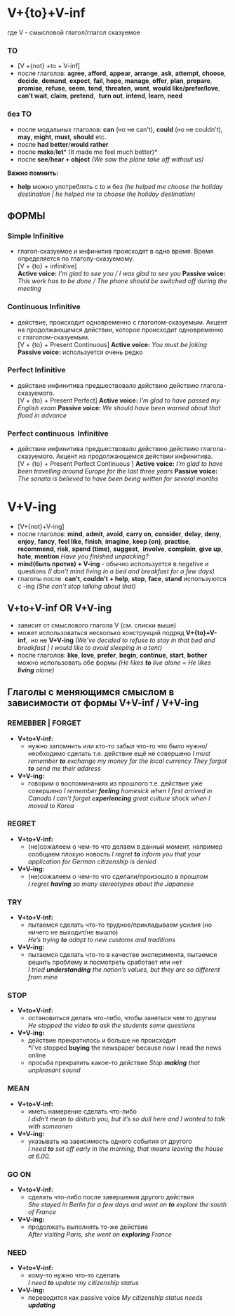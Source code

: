 # V+{to}+V-inf
где V - смысловой глагол/глагол сказуемое

### TO
- [V +{not} +to + V-inf]
- после глаголов: **agree**, **afford**, **appear**, **arrange**, **ask**, **attempt**, **choose**, **decide**, **demand**, **expect**, **fail**, **hope**, **manage**, **offer**, **plan**, **prepare**, **promise**, **refuse**, **seem**, **tend**, **threaten**, **want**, **would like/prefer/love**, **can’t wait**, **claim**, **pretend**,  **turn out**, **intend**, **learn**, **need**

### без TO
- после модальных глаголов: **can** (но не can't), **could** (но не couldn't), **may**, **might**, **must**, **should** etc.
- после **had better**/**would rather**
- после **make**/**let*** (It made me feel much better)*
- после **see**/**hear + object** *(We saw the plane take off without us)*

**Важно помнить:**
- **help** можно употреблять с to и без *(he helped me choose the holiday destination | he helped me to choose the holiday destination)*

## ФОРМЫ

### Simple Infinitive
- глагол-сказуемое и инфинитив происходят в одно время. Время определяется по глаголу-сказуемому.  
    [V + {to} + infinitive]  
    **Active voice:** *I’m glad to see you / I was glad to see you*
    **Passive voice:** *This work has to be done / The phone should be switched off during the meeting*

### Continuous Infinitive
- действие, происходит одновременно с глаголом-сказуемым. Акцент на продолжающемся действии, которое происходит одновременно с глаголом-сказуемым.  
    [V + {to} + Present Continuous]
     **Active voice:** *You must be joking*
     **Passive voice:** используется очень редко

### Perfect Infinitive
- действие инфинитива предшествовало действию действию глагола-сказуемого.  
    [V + {to} + Present Perfect]
	**Active voice:** *I’m glad to have passed my English exam*
	**Passive voice:** *We should have been warned about that flood in advance*

### Perfect continuous  Infinitive
- действие инфинитива предшествовало действию действию глагола-сказуемого. Акцент на продолжающемся действии инфинитива.  
    [V + {to} + Present Perfect Continuous ]
	**Active voice:** *I’m glad to have been travelling around Europe for the last three years*
	**Passive voice:** *The sonata is believed to have been being written for several months*

# V+V-ing
- [V+{not}+V-ing]
- после глаголов: **mind**, **admit**, **avoid**, **carry on**, **consider**, **delay**, **deny**, **enjoy**, **fancy**, **feel like**, **finish**, **imagine**, **keep (on)**, **practise**, **recommend**, **risk**, **spend (time)**, **suggest**,  **involve**, **complain**, **give up**, **hate**, **mention**
    *Have you finished unpacking?*
- **mind(быть против) + V-ing** - обычно используется в negative и questions *(I don’t mind living in a bed and breakfast for a few days)*
- глаголы после  **can’t**, **couldn’t + help**, **stop**, **face**, **stand** используются с -ing *(She can’t stop talking about that)*

## V+to+V-inf OR V+V-ing
- зависит от смыслового глагола V (см. списки выше)
- может использоваться несколько конструкций подряд **V+{to}+V-inf**,  но не **V+V-ing** *(We’ve decided to refuse to stay in that bed and breakfast | I would like to avoid sleeping in a tent)*
- после глаголов: **like**, **love**, **prefer**, **begin**, **continue**, **start**, **bother** можно использовать обе формы *(He likes **to** live alone = He likes **living** alone)*

## Глаголы с меняющимся смыслом в зависимости от формы V+V-inf / V+V-ing

### REMEBBER | FORGET
- **V+to+V-inf:**
	- нужно запомнить или кто-то забыл что-то что было нужно/необходимо сделать т.е. действие ещё не совершено
		*I must remember **to** exchange my money for the local currency*
		*They forgot **to** send me their address*
- **V+V-ing:**
	- говорим о воспоминаниях из прошлого т.е. действие уже совершено
		*I remember **feeling** homesick when I first arrived in Canada*
		*I can’t forget e**xperiencing** great culture shock when I moved to Korea*

### REGRET
- **V+to+V-inf:**
	- (не)сожалеем о чем-то что делаем в данный момент, например сообщаем плохую новость
		  *I regret **to** inform you that your application for German citizenship is denied*
- **V+V-ing:**
	- (не)сожалеем о чем-то что сделали/произошло в прошлом  
	    *I regret **having** so many stereotypes about the Japanese*
### TRY
- **V+to+V-inf:**
	- пытаемся сделать что-то трудное/прикладываем усилия (но ничего не выходит/не вышло)  
	    *He’s trying **to** adapt to new customs and traditions*
- **V+V-ing:**
	- пытаемся сделать что-то в качестве эксперимента, пытаемся решить проблему и посмотреть сработает или нет  
	    *I tried **understanding** the nation’s values, but they are so different from mine*
### STOP
- **V+to+V-inf:**
	- остановиться делать что-либо, чтобы заняться чем то другим  
	    *He stopped the video **to** ask the students some questions*
- **V+V-ing:**
	- действие прекратилось и больше не происходит  
	    *I've stopped **buying** the newspaper because now I read the news online
	* просьба прекратить какое-то действие
		  *Stop **making** that unpleasant sound*

### MEAN
- **V+to+V-inf:**
	- иметь намерение сделать что-либо  
	    *I didn’t mean to disturb you, but it’s so dull here and I wanted to talk with someonen*
- **V+V-ing:**
	- указывать на зависимость одного события от другого  
	    *I need **to** set off early in the morning, that means leaving the house at 6.00.*

### GO ON
- **V+to+V-inf:**
	- сделать что-либо после завершения другого действия  
	    *She stayed in Berlin for a few days and went on **to** explore the south of France*
- **V+V-ing:**
	- продолжать выполнять то-же действие  
	    *After visiting Paris, she went on **exploring** France*

### NEED
- **V+to+V-inf:**
	- кому-то нужно что-то сделать  
	    *I need **to** update my citizenship status*
- **V+V-ing:**
	- переводится как passive voice
		*My citizenship status needs **updating***